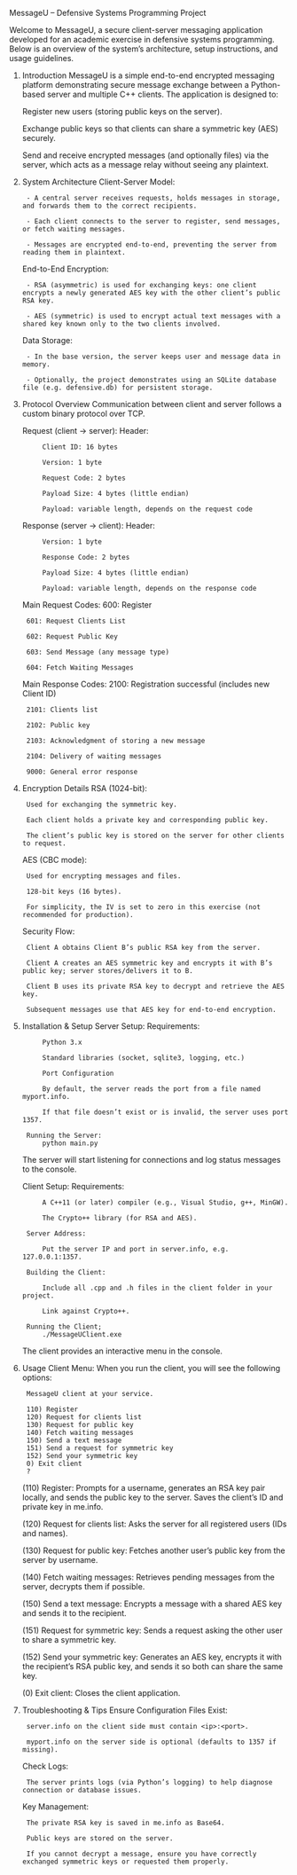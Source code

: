 MessageU – Defensive Systems Programming Project

Welcome to MessageU, a secure client-server messaging application developed for an academic exercise in defensive systems programming. Below is an overview of the system’s architecture, setup instructions, and usage guidelines.

1. Introduction
    MessageU is a simple end-to-end encrypted messaging platform demonstrating secure message exchange between a Python-based server and multiple C++ clients. The application is designed to:

    Register new users (storing public keys on the server).

    Exchange public keys so that clients can share a symmetric key (AES) securely.

    Send and receive encrypted messages (and optionally files) via the server, which acts as a message relay without seeing any plaintext.

2. System Architecture
    Client-Server Model:

        - A central server receives requests, holds messages in storage, and forwards them to the correct recipients.

        - Each client connects to the server to register, send messages, or fetch waiting messages.

        - Messages are encrypted end-to-end, preventing the server from reading them in plaintext.

    End-to-End Encryption:

        - RSA (asymmetric) is used for exchanging keys: one client encrypts a newly generated AES key with the other client’s public RSA key.

        - AES (symmetric) is used to encrypt actual text messages with a shared key known only to the two clients involved.

    Data Storage:

        - In the base version, the server keeps user and message data in memory.

        - Optionally, the project demonstrates using an SQLite database file (e.g. defensive.db) for persistent storage.


3. Protocol Overview
    Communication between client and server follows a custom binary protocol over TCP.

    Request (client → server):
        Header:

            Client ID: 16 bytes

            Version: 1 byte

            Request Code: 2 bytes

            Payload Size: 4 bytes (little endian)

            Payload: variable length, depends on the request code

    Response (server → client):
        Header:

            Version: 1 byte

            Response Code: 2 bytes

            Payload Size: 4 bytes (little endian)

            Payload: variable length, depends on the response code

    Main Request Codes:
        600: Register

        601: Request Clients List

        602: Request Public Key

        603: Send Message (any message type)

        604: Fetch Waiting Messages

    Main Response Codes:
        2100: Registration successful (includes new Client ID)

        2101: Clients list

        2102: Public key

        2103: Acknowledgment of storing a new message

        2104: Delivery of waiting messages

        9000: General error response

4. Encryption Details
    RSA (1024-bit):

        Used for exchanging the symmetric key.

        Each client holds a private key and corresponding public key.

        The client’s public key is stored on the server for other clients to request.

    AES (CBC mode):

        Used for encrypting messages and files.

        128-bit keys (16 bytes).

        For simplicity, the IV is set to zero in this exercise (not recommended for production).

    Security Flow:

        Client A obtains Client B’s public RSA key from the server.

        Client A creates an AES symmetric key and encrypts it with B’s public key; server stores/delivers it to B.

        Client B uses its private RSA key to decrypt and retrieve the AES key.

        Subsequent messages use that AES key for end-to-end encryption.

5. Installation & Setup
    Server Setup:
        Requirements:

            Python 3.x

            Standard libraries (socket, sqlite3, logging, etc.)

            Port Configuration

            By default, the server reads the port from a file named myport.info.

            If that file doesn’t exist or is invalid, the server uses port 1357.

        Running the Server:
            python main.py

    The server will start listening for connections and log status messages to the console.
    
    Client Setup:
        Requirements:

            A C++11 (or later) compiler (e.g., Visual Studio, g++, MinGW).

            The Crypto++ library (for RSA and AES).

        Server Address:

            Put the server IP and port in server.info, e.g. 127.0.0.1:1357.

        Building the Client:

            Include all .cpp and .h files in the client folder in your project.

            Link against Crypto++.
        
        Running the Client;
            ./MessageUClient.exe

    The client provides an interactive menu in the console.

6. Usage
    Client Menu:
    When you run the client, you will see the following options:

        MessageU client at your service.

        110) Register
        120) Request for clients list
        130) Request for public key
        140) Fetch waiting messages
        150) Send a text message
        151) Send a request for symmetric key
        152) Send your symmetric key
        0) Exit client
        ?

    (110) Register: Prompts for a username, generates an RSA key pair locally, and sends the public key to the server. Saves the client’s ID and private key in me.info.

    (120) Request for clients list: Asks the server for all registered users (IDs and names).

    (130) Request for public key: Fetches another user’s public key from the server by username.

    (140) Fetch waiting messages: Retrieves pending messages from the server, decrypts them if possible.

    (150) Send a text message: Encrypts a message with a shared AES key and sends it to the recipient.

    (151) Request for symmetric key: Sends a request asking the other user to share a symmetric key.

    (152) Send your symmetric key: Generates an AES key, encrypts it with the recipient’s RSA public key, and sends it so both can share the same key.

    (0) Exit client: Closes the client application.


7. Troubleshooting & Tips
    Ensure Configuration Files Exist:

        server.info on the client side must contain <ip>:<port>.

        myport.info on the server side is optional (defaults to 1357 if missing).

    Check Logs:

        The server prints logs (via Python’s logging) to help diagnose connection or database issues.

    Key Management:

        The private RSA key is saved in me.info as Base64.

        Public keys are stored on the server.

        If you cannot decrypt a message, ensure you have correctly exchanged symmetric keys or requested them properly.